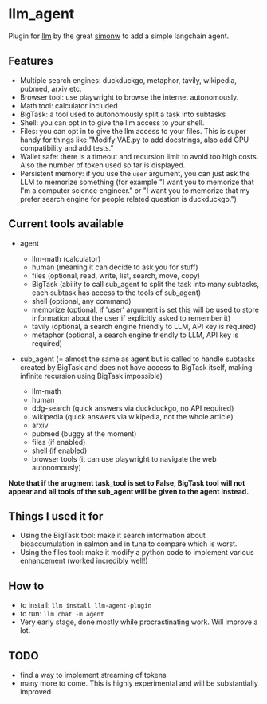# llm_agent
Plugin for [llm](https://llm.datasette.io/) by the great [simonw](https://simonwillison.net/) to add a simple langchain agent.

## Features
* Multiple search engines: duckduckgo, metaphor, tavily, wikipedia, pubmed, arxiv etc.
* Browser tool: use playwright to browse the internet autonomously.
* Math tool: calculator included
* BigTask: a tool used to autonomously split a task into subtasks
* Shell: you can opt in to give the llm access to your shell.
* Files: you can opt in to give the llm access to your files. This is super handy for things like "Modify VAE.py to add docstrings, also add GPU compatibility and add tests."
* Wallet safe: there is a timeout and recursion limit to avoid too high costs. Also the number of token used so far is displayed.
* Persistent memory: if you use the `user` argument, you can just ask the LLM to memorize something (for example "I want you to memorize that I'm a computer science engineer." or "I want you to memorize that my prefer search engine for people related question is duckduckgo.")

## Current tools available
* agent
    * llm-math (calculator)
    * human (meaning it can decide to ask you for stuff)
    * files (optional, read, write, list, search, move, copy)
    * BigTask (ability to call sub_agent to split the task into many subtasks, each subtask has access to the tools of sub_agent)
    * shell (optional, any command)
    * memorize (optional, if 'user' argument is set this will be used to store information about the user if explicitly asked to remember it)
    * tavily (optional, a search engine friendly to LLM, API key is required)
    * metaphor (optional, a search engine friendly to LLM, API key is required)

* sub_agent (= almost the same as agent but is called to handle subtasks created by BigTask and does not have access to BigTask itself, making infinite recursion using BigTask impossible)
    * llm-math
    * human
    * ddg-search (quick answers via duckduckgo, no API required)
    * wikipedia (quick answers via wikipedia, not the whole article)
    * arxiv
    * pubmed (buggy at the moment)
    * files (if enabled)
    * shell (if enabled)
    * browser tools (it can use playwright to navigate the web autonomously)

**Note that if the arugment task_tool is set to False, BigTask tool will not appear and all tools of the sub_agent will be given to the agent instead.**

## Things I used it for
* Using the BigTask tool: make it search information about bioaccumulation in salmon and in tuna to compare which is worst.
* Using the files tool: make it modify a python code to implement various enhancement (worked incredibly well!)

## How to
* to install: `llm install llm-agent-plugin`
* to run: `llm chat -m agent`
* Very early stage, done mostly while procrastinating work. Will improve a lot.


## TODO
* find a way to implement streaming of tokens
* many more to come. This is highly experimental and will be substantially improved
